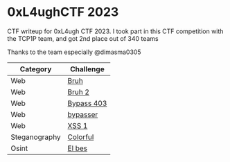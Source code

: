 # 0xL4ughCTF 2023
CTF writeup for 0xL4ugh CTF 2023. I took part in this CTF competition with the TCP1P team, and got 2nd place out of 340 teams

Thanks to the team especially @dimasma0305

| Category | Challenge
| --- | --- |
| Web | [Bruh](/0xL4ughCTF%202023/Bruh/)
| Web | [Bruh 2](/0xL4ughCTF%202023/Bruh%202/)
| Web | [Bypass 403](/0xL4ughCTF%202023/Bypass%20403/)
| Web | [bypasser](/0xL4ughCTF%202023/bypasser/)
| Web | [XSS 1](/0xL4ughCTF%202023/XSS%201/)
| Steganography | [Colorful](/0xL4ughCTF%202023/Colorful/)
| Osint | [El bes](/0xL4ughCTF%202023/El%20bes/)